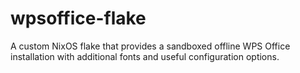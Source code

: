 # wpsoffice-flake
A custom NixOS flake that provides a sandboxed offline WPS Office installation with additional fonts and useful configuration options.
